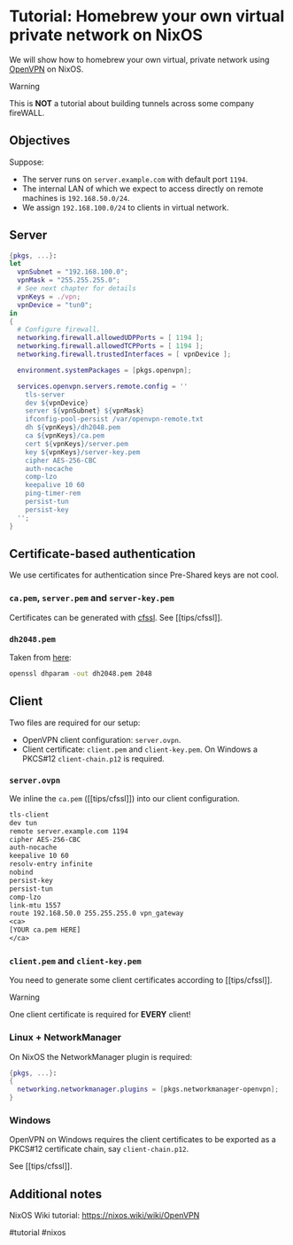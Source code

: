 # Tutorial: Homebrew your own virtual private network on NixOS

We will show how to homebrew your own virtual, private network using [OpenVPN](https://openvpn.net/) on NixOS.


> [!warning]
> This is **NOT** a tutorial about building tunnels across some company fireWALL.

## Objectives

Suppose:

- The server runs on `server.example.com` with default port `1194`.
- The internal LAN of which we expect to access directly on remote machines is `192.168.50.0/24`.
- We assign `192.168.100.0/24` to clients in virtual network.

## Server

```nix
{pkgs, ...}:
let
  vpnSubnet = "192.168.100.0";
  vpnMask = "255.255.255.0";
  # See next chapter for details
  vpnKeys = ./vpn;
  vpnDevice = "tun0";
in
{
  # Configure firewall.
  networking.firewall.allowedUDPPorts = [ 1194 ];
  networking.firewall.allowedTCPPorts = [ 1194 ];
  networking.firewall.trustedInterfaces = [ vpnDevice ];

  environment.systemPackages = [pkgs.openvpn];

  services.openvpn.servers.remote.config = ''
    tls-server
    dev ${vpnDevice}
    server ${vpnSubnet} ${vpnMask}
    ifconfig-pool-persist /var/openvpn-remote.txt
    dh ${vpnKeys}/dh2048.pem
    ca ${vpnKeys}/ca.pem
    cert ${vpnKeys}/server.pem
    key ${vpnKeys}/server-key.pem
    cipher AES-256-CBC
    auth-nocache
    comp-lzo
    keepalive 10 60
    ping-timer-rem
    persist-tun
    persist-key
  '';
}
```

## Certificate-based authentication

We use certificates for authentication since Pre-Shared keys are not cool.

### `ca.pem`, `server.pem` and `server-key.pem`

Certificates can be generated with [cfssl](https://github.com/cloudflare/cfssl). See [[tips/cfssl]].


### `dh2048.pem`

Taken from [here](https://community.openvpn.net/openvpn/wiki/GettingStartedwithOVPN):

```bash
openssl dhparam -out dh2048.pem 2048
```


## Client

Two files are required for our setup:

- OpenVPN client configuration: `server.ovpn`.
- Client certificate: `client.pem` and `client-key.pem`. On Windows a PKCS\#12 `client-chain.p12` is required.

### `server.ovpn`

We inline the `ca.pem` ([[tips/cfssl]]) into our client configuration.

```txt
tls-client
dev tun
remote server.example.com 1194
cipher AES-256-CBC
auth-nocache
keepalive 10 60
resolv-entry infinite
nobind
persist-key
persist-tun
comp-lzo
link-mtu 1557
route 192.168.50.0 255.255.255.0 vpn_gateway
<ca>
[YOUR ca.pem HERE]
</ca>
```

### `client.pem` and `client-key.pem`

You need to generate some client certificates according to [[tips/cfssl]].

> [!warning]
> One client certificate is required for **EVERY** client!

### Linux + NetworkManager

On NixOS the NetworkManager plugin is required:

```nix
{pkgs, ...}:
{
  networking.networkmanager.plugins = [pkgs.networkmanager-openvpn];
}
```


### Windows

OpenVPN on Windows requires the client certificates to be exported as a PKCS\#12 certificate chain, say `client-chain.p12`.

See [[tips/cfssl]].


## Additional notes

NixOS Wiki tutorial: https://nixos.wiki/wiki/OpenVPN



#tutorial #nixos
